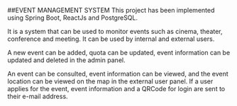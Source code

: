 ##EVENT MANAGEMENT SYSTEM
This project has been implemented using Spring Boot, ReactJs and PostgreSQL.

It is a system that can be used to monitor events such as cinema, theater, conference and meeting. It can be used by internal and external users. 

A new event can be added, quota can be updated, event information can be updated and deleted in the admin panel. 

An event can be consulted, event information can be viewed, and the event location can be viewed on the map in the external user panel. If a user applies for the event, event information and a QRCode for login are sent to their e-mail address.